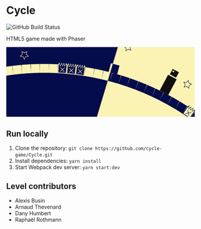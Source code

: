 # Cycle

![GitHub Build Status](https://github.com/cycle-game/Cycle/workflows/Lint%2C%20Test%20%26%20Build/badge.svg?branch=master)

HTML5 game made with Phaser

<img alt="game banner" src="externalResources/BandeauFacebook.png">

## Run locally

1. Clone the repository: `git clone https://github.com/cycle-game/Cycle.git`
2. Install dependencies: `yarn install`
3. Start Webpack dev server: `yarn start:dev`

## Level contributors

-   Alexis Busin
-   Arnaud Thevenard
-   Dany Humbert
-   Raphaël Rothmann
